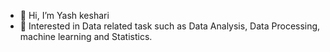 - 👋 Hi, I’m Yash keshari
- 👀 Interested in Data related task such as Data Analysis, Data Processing, machine learning and Statistics.

<!---
yash1314/yash1314 is a ✨ special ✨ repository because its `README.md` (this file) appears on your GitHub profile.
You can click the Preview link to take a look at your changes.
--->
